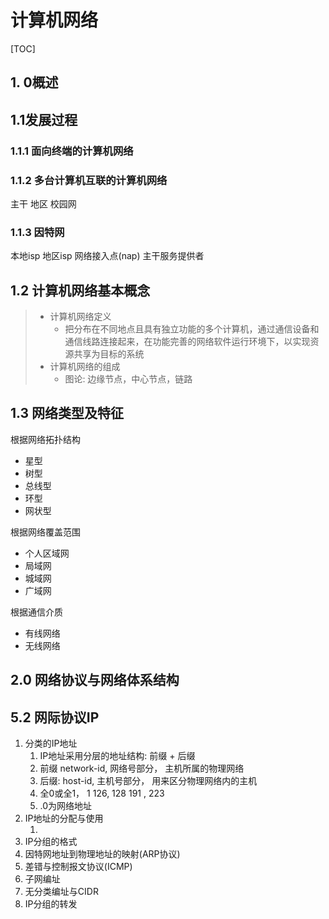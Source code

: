 # 计算机网络

[TOC]

## 1. 0概述

## 1.1发展过程

### 1.1.1 面向终端的计算机网络



### 1.1.2 多台计算机互联的计算机网络

主干 地区 校园网

### 1.1.3 因特网

本地isp  地区isp 网络接入点(nap) 主干服务提供者



## 1.2 计算机网络基本概念

> - 计算机网络定义
>   - 把分布在不同地点且具有独立功能的多个计算机，通过通信设备和通信线路连接起来，在功能完善的网络软件运行环境下，以实现资源共享为目标的系统
> - 计算机网络的组成
>   - 图论: 边缘节点，中心节点，链路

## 1.3 网络类型及特征

根据网络拓扑结构

- 星型
- 树型
- 总线型
- 环型
- 网状型

根据网络覆盖范围

- 个人区域网
- 局域网
- 城域网
- 广域网

根据通信介质

- 有线网络
- 无线网络

## 2.0 网络协议与网络体系结构

## 5.2 网际协议IP

1. 分类的IP地址
   1. IP地址采用分层的地址结构: 前缀 + 后缀
   2. 前缀 network-id, 网络号部分， 主机所属的物理网络
   3. 后缀: host-id, 主机号部分， 用来区分物理网络内的主机
   4. 全0或全1， 1 126, 128 191 , 223
   5. .0为网络地址
2. IP地址的分配与使用
   1. ​
3. IP分组的格式
4. 因特网地址到物理地址的映射(ARP协议)
5. 差错与控制报文协议(ICMP)
6. 子网编址
7. 无分类编址与CIDR
8. IP分组的转发

